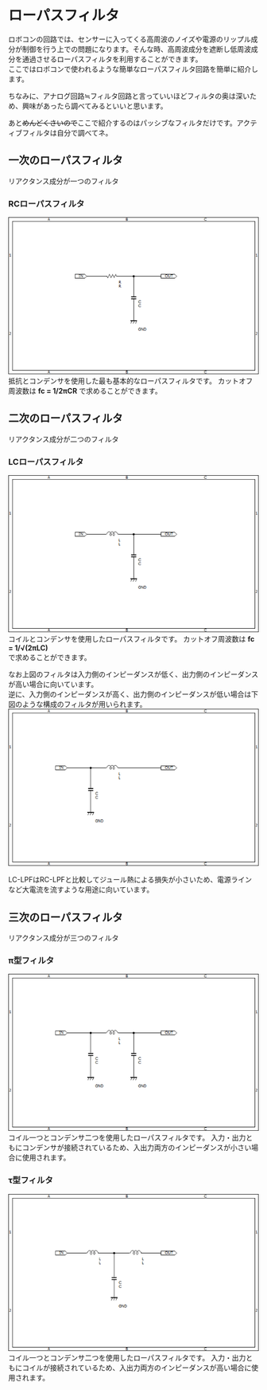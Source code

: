 # ローパスフィルタ

ロボコンの回路では、センサーに入ってくる高周波のノイズや電源のリップル成分が制御を行う上での問題になります。そんな時、高周波成分を遮断し低周波成分を通過させるローパスフィルタを利用することができます。  
ここではロボコンで使われるような簡単なローパスフィルタ回路を簡単に紹介します。  

ちなみに、アナログ回路≒フィルタ回路と言っていいほどフィルタの奥は深いため、興味があったら調べてみるといいと思います。  

あと~~めんどくさいので~~ここで紹介するのはパッシブなフィルタだけです。アクティブフィルタは自分で調べてネ。

## 一次のローパスフィルタ  

リアクタンス成分が一つのフィルタ

### RCローパスフィルタ  

![basic_CR_LPF](images/CR_LPF1.png)
抵抗とコンデンサを使用した最も基本的なローパスフィルタです。
カットオフ周波数は
**fc = 1/2πCR**
で求めることができます。

## 二次のローパスフィルタ  

リアクタンス成分が二つのフィルタ

### LCローパスフィルタ  

![basic_LC_LPF1](images/LC_LPF1.png)
コイルとコンデンサを使用したローパスフィルタです。
カットオフ周波数は
**fc = 1/√(2πLC)**  
で求めることができます。  

なお上図のフィルタは入力側のインピーダンスが低く、出力側のインピーダンスが高い場合に向いています。  
逆に、入力側のインピーダンスが高く、出力側のインピーダンスが低い場合は下図のような構成のフィルタが用いられます。
![basic_LC_LPF2](images/LC_LPF2.png)  

LC-LPFはRC-LPFと比較してジュール熱による損失が小さいため、電源ラインなど大電流を流すような用途に向いています。

## 三次のローパスフィルタ  

リアクタンス成分が三つのフィルタ

### π型フィルタ  

![basic_pi_LPF1](images/pi-LPF.png)
コイル一つとコンデンサ二つを使用したローパスフィルタです。
入力・出力ともにコンデンサが接続されているため、入出力両方のインピーダンスが小さい場合に使用されます。

### τ型フィルタ  

![basic_tau_LPF1](images/tau_LPF.png)
コイル一つとコンデンサ二つを使用したローパスフィルタです。
入力・出力ともにコイルが接続されているため、入出力両方のインピーダンスが高い場合に使用されます。